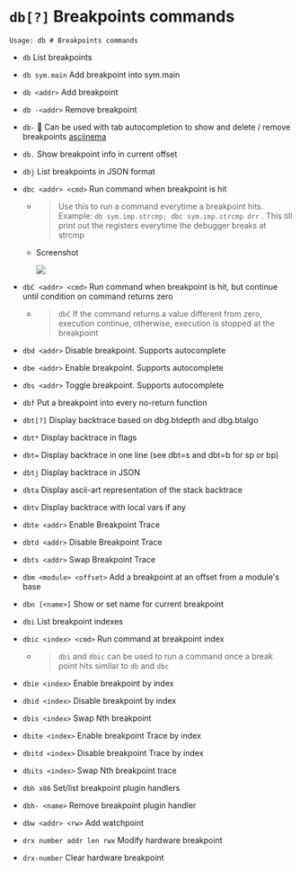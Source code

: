 <!-- TITLE: db -->

#  `db[?]` Breakpoints commands


```
Usage: db # Breakpoints commands
```


- `db` List breakpoints
- `db sym.main` Add breakpoint into sym.main
- `db <addr>` Add breakpoint
- `db -<addr>` Remove breakpoint
- `db-` 🚀 Can be used with tab autocompletion to show and delete / remove breakpoints [asciinema](https://asciinema.org/a/FnpOhoNIXJ5d4dAAaQ9Vgg3OW)
- `db.` Show breakpoint info in current offset
- `dbj` List breakpoints in JSON format
- `dbc <addr> <cmd>` Run command when breakpoint is hit
  - > Use this to run a command everytime a breakpoint hits. Example: `db sym.imp.strcmp; dbc sym.imp.strcmp drr` . This till print out the registers everytime the debugger breaks at strcmp
  - Screenshot

    ![](/uploads/small-d/dbc.png)

- `dbC <addr> <cmd>` Run command when breakpoint is hit, but continue until condition on command returns zero
	- > `dbC` If the command returns a value different from zero, execution continue, otherwise, execution is stopped at the breakpoint
- `dbd <addr>` Disable breakpoint. Supports autocomplete
- `dbe <addr>` Enable breakpoint. Supports autocomplete
- `dbs <addr>` Toggle breakpoint. Supports autocomplete
- `dbf` Put a breakpoint into every no-return function
- `dbt[?]` Display backtrace based on dbg.btdepth and dbg.btalgo
- `dbt*` Display backtrace in flags
- `dbt=` Display backtrace in one line (see dbt=s and dbt=b for sp or bp)
- `dbtj` Display backtrace in JSON
- `dbta` Display ascii-art representation of the stack backtrace
- `dbtv` Display backtrace with local vars if any
- `dbte <addr>` Enable Breakpoint Trace
- `dbtd <addr>` Disable Breakpoint Trace
- `dbts <addr>` Swap Breakpoint Trace
- `dbm <module> <offset>` Add a breakpoint at an offset from a module's base
- `dbn [<name>]` Show or set name for current breakpoint
- `dbi` List breakpoint indexes
- `dbic <index> <cmd>` Run command at breakpoint index
	- > `dbi` and `dbic` can be used to run a command once a break point hits similar to `db` and `dbc`
- `dbie <index>` Enable breakpoint by index
- `dbid <index>` Disable breakpoint by index
- `dbis <index>` Swap Nth breakpoint
- `dbite <index>` Enable breakpoint Trace by index
- `dbitd <index>` Disable breakpoint Trace by index
- `dbits <index>` Swap Nth breakpoint trace
- `dbh x86` Set/list breakpoint plugin handlers
- `dbh- <name>` Remove breakpoint plugin handler
- `dbw <addr> <rw>` Add watchpoint
- `drx number addr len rwx` Modify hardware breakpoint
- `drx-number` Clear hardware breakpoint

<p hidden>db dbj dbc dbC dbd dbe dbs dbf dbt dbt* dbt=dbtj dbta dbtv dbte dbtd dbts dbm dbn dbi dbic dbie dbid dbis dbite dbitd dbits dbh dbh- dbw drx</p>

